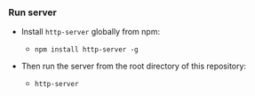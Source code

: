 ### Run server

* Install `http-server` globally from npm:
    * `npm install http-server -g`
    
* Then run the server from the root directory of this repository:
    * `http-server`
